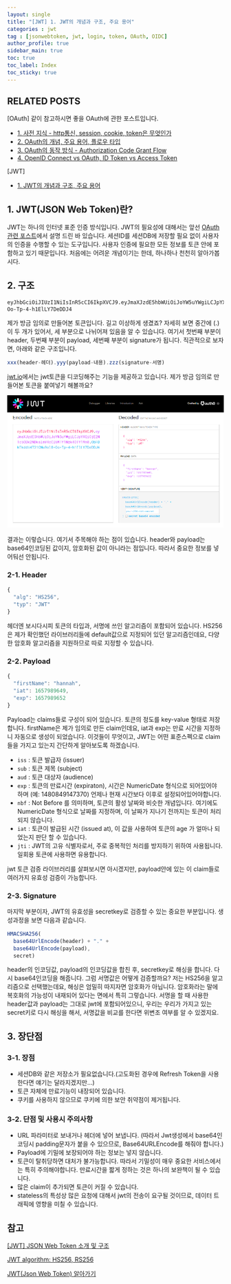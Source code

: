 ```yaml
---
layout: single
title: "[JWT] 1. JWT의 개념과 구조, 주요 용어"
categories : jwt
tag : [jsonwebtoken, jwt, login, token, OAuth, OIDC]
author_profile: true
sidebar_main: true
toc: true
toc_label: Index
toc_sticky: true
---
```

## RELATED POSTS
[OAuth]
같이 참고하시면 좋을 OAuth에 관한 포스트입니다.                                          
- [1. 사전 지식 - http통신, session, cookie, token은 무엇인가](https://iamhmin.github.io/oauth/oauth-1/) 
- [2. OAuth의 개념, 주요 용어, 플로우 타입 ](https://iamhmin.github.io/oauth/oauth-2/)      
- [3. OAuth의 동작 방식 - Authorization Code Grant Flow ](https://iamhmin.github.io/oauth/oauth-3/)    
- [4. OpenID Connect vs OAuth, ID Token vs Access Token ](https://iamhmin.github.io/oauth/oauth-4/)  

[JWT]
- [1. JWT의 개념과 구조, 주요 용어](https://iamhmin.github.io/jwt/jwt-1/) 

## 1. JWT(JSON Web Token)란?
JWT는 하나의 인터넷 표준 인증 방식입니다. JWT의 필요성에 대해서는 앞선 [OAuth 관련 포스트](https://iamhmin.github.io/oauth/oauth-1/)에서 설명 드린 바 있습니다. 세션ID를 세션DB에 저장할 필요 없이 사용자의 인증을 수행할 수 있는 도구입니다. 사용자 인증에 필요한 모든 정보를 토큰 안에 포함하고 있기 때문입니다. 처음에는 어려운 개념이기는 한데, 하나하나 천천히 알아가봅시다.

## 2. 구조
```
eyJhbGciOiJIUzI1NiIsInR5cCI6IkpXVCJ9.eyJmaXJzdE5hbWUiOiJoYW5uYWgiLCJpYXQiOjE2NTc5ODk2NDksImV4cCI6MTY1Nzk4OTY1Mn0.ObFDkEkddi4T31CNu9ol8-Oo-Tp-4-h1ElLY7DeDDJ4
```
제가 방금 임의로 만들어본 토큰입니다. 길고 이상하게 생겼죠? 자세히 보면 중간에 (.)이 두 개가 있어서, 세 부분으로 나뉘어져 있음을 알 수 있습니다. 여기서 첫번째 부분이 header, 두번째 부분이 payload, 세번째 부분이 signature가 됩니다. 직관적으로 보자면, 아래와 같은 구조입니다.

``` javascript
xxx(header-헤더).yyy(payload-내용).zzz(signature-서명)
```


[jwt.io](https://jwt.io/)에서는 jwt토큰을 디코딩해주는 기능을 제공하고 있습니다. 제가 방금 임의로 만들어본 토큰을 붙여넣기 해볼까요?

![Alt text](/assets/images/20220717_020752.png)

결과는 이렇습니다. 여기서 주목해야 하는 점이 있습니다. header와 payload는 base64인코딩된 값이지, 암호화된 값이 아니라는 점입니다. 따라서 중요한 정보를 넣어둬선 안됩니다.

### 2-1. Header 
``` javascript
{
  "alg": "HS256",
  "typ": "JWT"
}
```
헤더엔 보시다시피 토큰의 타입과, 서명에 쓰인 알고리즘이 포함되어 있습니다. HS256은 제가 확인했던 라이브러리들에 default값으로 지정되어 있던 알고리즘인데요, 다양한 암호화 알고리즘을 지원하므로 따로 지정할 수 있습니다. 

### 2-2. Payload
``` javascript
{
  "firstName": "hannah",
  "iat": 1657989649,
  "exp": 1657989652
}
```
Payload는 claims들로 구성이 되어 있습니다. 토큰의 정도를 key-value 형태로 저장합니다. firstName은 제가 임의로 만든 claim인데요, iat과 exp는 만료 시간을 지정하니 자동으로 생성이 되었습니다. 이것들이 무엇이고, JWT는 어떤 표준스펙으로 claim들을 가지고 있는지 간단하게 알아보도록 하겠습니다. 

- `iss` : 토큰 발급자 (issuer)
- `sub` : 토큰 제목 (subject)
- `aud` : 토큰 대상자 (audience)
- `exp` : 토큰의 만료시간 (expiraton), 시간은 NumericDate 형식으로 되어있어야 하며 (예: 1480849147370) 언제나 현재 시간보다 이후로 설정되어있어야합니다.
- `nbf` : Not Before 를 의미하며, 토큰의 활성 날짜와 비슷한 개념입니다. 여기에도 NumericDate 형식으로 날짜를 지정하며, 이 날짜가 지나기 전까지는 토큰이 처리되지 않습니다.
- `iat` : 토큰이 발급된 시간 (issued at), 이 값을 사용하여 토큰의 age 가 얼마나 되었는지 판단 할 수 있습니다.
- `jti` : JWT의 고유 식별자로서, 주로 중복적인 처리를 방지하기 위하여 사용됩니다. 일회용 토큰에 사용하면 유용합니다.

jwt 토큰 검증 라이브러리를 살펴보시면 아시겠지만, payload안에 있는 이 claim들로 여러가지 유효성 검증이 가능합니다. 

### 2-3. Signature
마지막 부분이자, JWT의 유효성을 secretkey로 검증할 수 있는 중요한 부분입니다. 생성과정을 보면 다음과 같습니다.
```javascript
HMACSHA256(
  base64UrlEncode(header) + "." +
  base64UrlEncode(payload),
  secret)
```
header의 인코딩값, payload의 인코딩값을 합친 후, secretkey로 해싱을 합니다. 다시 base64인코딩을 해줍니다. 
그럼 서명값은 어떻게 검증할까요? 저는 HS256을 알고리즘으로 선택했는데요, 해싱은 엄밀히 따지자면 암호화가 아닙니다. 암호화라는 말에 복호화의 가능성이 내재되어 있다는 면에서 특히 그렇습니다. 서명을 할 때 사용한 header값과 payload는 그대로 jwt에 포함되어있으니, 우리는 우리가 가지고 있는 secret키로 다시 해싱을 해서, 서명값을 비교를 한다면 위변조 여부를 알 수 있겠지요.


## 3. 장단점
### 3-1. 장점
- 세션DB와 같은 저장소가 필요없습니다.(고도화된 경우에 Refresh Token을 사용한다면 얘기는 달라지겠지만...)
- 토큰 자체에 만료기능이 내장되어 있습니다.
- 쿠키를 사용하지 않으므로 쿠키에 의한 보안 취약점이 제거됩니다. 

### 3-2. 단점 및 사용시 주의사항
- URL 파라미터로 보내거나 헤더에 넣어 보냅니다. (따라서 Jwt생성에서 base64인코딩시 padding문자가 붙을 수 있으므로, Base64URLEncode를 해줘야 합니다.)
- Payload에 기밀에 보장되어야 하는 정보는 넣지 않습니다.
- 토큰이 탈취당하면 대처가 불가능합니다. 따라서 기밀성이 매우 중요한 서비스에서는 특히 주의해야합니다. 만료시간을 짧게 정하는 것은 하나의 보완책이 될 수 있습니다.
- 많은 claim이 추가되면 토큰이 커질 수 있습니다.
- stateless의 특성상 많은 요청에 대해서 jwt의 전송이 요구될 것이므로, 데이터 트래픽에 영향을 미칠 수 있습니다. 

## 참고
[[JWT] JSON Web Token 소개 및 구조](https://velopert.com/2389) 

[JWT algorithm: HS256, RS256](https://medium.com/jongho-developer/jwt-algorithm-hs256-rs256-1ab9f833c486)

[JWT(Json Web Token) 알아가기](https://brunch.co.kr/@jinyoungchoi95/1)



